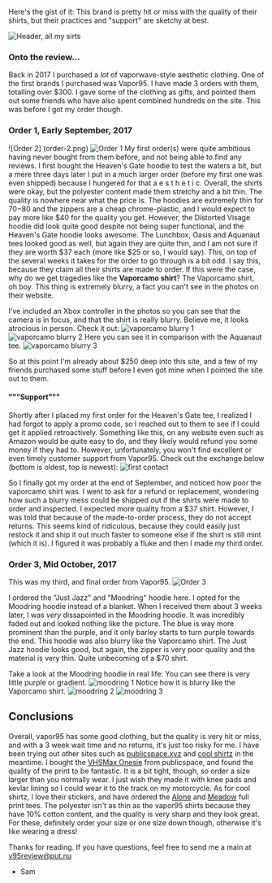 Here's the gist of it: This brand is pretty hit or miss with the quality of their shirts, but their practices and "support" are sketchy at best.

![Header, all my sirts](20180329_202227.jpg)

### Onto the review...

Back in 2017 I purchased a _lot_ of vaporwave-style aesthetic clothing. One of the first brands I purchased was Vapor95. I have made 3 orders with them, totalling over $300. I gave some of the clothing as gifts, and pointed them out some friends who have also spent combined hundreds on the site. This was before I got my order though. 

### Order 1, Early September, 2017
![Order 2] (order-2.png)
![Order 1](order-1.png)
My first order(s) were quite ambitious having never bought from them before, and not being able to find any reviews. I first bought the Heaven's Gate hoodie to test the waters a bit, but a mere three days later I put in a much larger order (before my first one was even shipped) because I hungered for that a e s t h e t i c. Overall, the shirts were okay, but the polyester content made them stretchy and a bit thin. The quality is nowhere near what the price is. The hoodies are extremely thin for $70-$80 and the zippers are a cheap chrome-plastic, and I would expect to pay more like $40 for the quality you get. However, the Distorted Visage hoodie did look quite good despite not being super functional, and the Heaven's Gate hoodie looks awesome. The Lunchbox, Oasis and Aquanaut tees looked good as well, but again they are quite thin, and I am not sure if they are worth $37 each (more like $25 or so, I would say). This, on top of the several weeks it takes for the order to go through is a bit odd. I say this, because they claim all their shirts are made to order. If this were the case, why do we get tragedies like the **Vaporcamo shirt**? The Vaporcamo shirt, oh boy. This thing is extremely blurry, a fact you can't see in the photos on their website.

I've included an Xbox controller in the photos so you can see that the camera is in focus, and that the shirt is really blurry. Believe me, it looks atrocious in person.
Check it out:
![vaporcamo blurry 1](20180329_202040.jpg)
![vaporcamo blurry 2](20180329_202044.jpg)
Here you can see it in comparison with the Aquanaut tee.
![vaporcamo blurry 3](20180329_202054.jpg)


So at this point I'm already about $250 deep into this site, and a few of my friends purchased some stuff before I even got mine when I pointed the site out to them.

#### """Support"""
Shortly after I placed my first order for the Heaven's Gate tee, I realized I had forgot to apply a promo code, so I reached out to them to see if I could get it applied retroactively. Something like this, on any website even such as Amazon would be quite easy to do, and they likely would refund you some money if they had to. However, unfortunately, you won't find excellent or even timely customer support from Vapor95. Check out the exchange below (bottom is oldest, top is newest):
![first contact](firstcontact.png)


So I finally got my order at the end of September, and noticed how poor the vaporcamo shirt was. I went to ask for a refund or replacement, wondering how such a blurry mess could be shipped out if the shirts were made to order and inspected. I expected more quality from a $37 shirt. However, I was told that because of the made-to-order process, they do not accept returns. This seems kind of ridiculous, because they could easily just restock it and ship it out much faster to someone else if the shirt is still mint (which it is). I figured it was probably a fluke and then I made my third order.


### Order 3, Mid October, 2017
This was my third, and final order from Vapor95. 
![Order 3](order-3.png)

I ordered the "Just Jazz" and "Moodring" hoodie here. I opted for the Moodring hoodie instead of a blanket. When I received them about 3 weeks later, I was _very_ dissapointed in the Moodring hoodie. It was incredibly faded out and looked nothing like the picture. The blue is way more prominent than the purple, and it only barley starts to turn purple towards the end. This hoodie was also blurry like the Vaporcamo shirt. The Just Jazz hoodie looks good, but again, the zipper is very poor quality and the material is very thin. Quite unbecoming of a $70 shirt.

Take a look at the Moodring hoodie in real life:
You can see there is very little purple or gradient.
![moodring 1](20180329_201801.jpg)
Notice how it is blurry like the Vaporcamo shirt.
![moodring 2](20180329_201841.jpg)
![moodring 3](20180329_201848.jpg)


## Conclusions
Overall, vapor95 has some good clothing, but the quality is very hit or miss, and with a 3 week wait time and no returns, it's just too risky for me. I have been trying out other sites such as [publicspace.xyz](https://www.publicspace.xyz/) and [cool shirtz](https://shirtz.cool/) in the meantime. I bought the [VHSMax Onesie](https://www.publicspace.xyz/collections/onesies/products/onesie-limited-release-1-of-101) from publicspace, and found the quality of the print to be fantastic. It is a bit tight, though, so order a size larger than you normally wear. I just wish they made it with knee pads and kevlar lining so I could wear it to the track on my motorcycle. As for cool shirtz, I love their stickers, and have ordered the [Alone](https://shirtz.cool/collections/frontpage/products/the-alone-tee?variant=36455483274) and [Meadow](https://shirtz.cool/collections/frontpage/products/the-meadow-tee?variant=36621467210) full print tees. The polyester isn't as thin as the vapor95 shirts because they have 10% cotton content, and the quality is very sharp and they look great. For these, definitely order your size or one size down though, otherwise it's like wearing a dress!



Thanks for reading. If you have questions, feel free to send me a main at v95review@put.nu
- Sam
